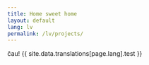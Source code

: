 ```yaml
---
title: Home sweet home
layout: default
lang: lv
permalink: /lv/projects/
---
```

čau! {{ site.data.translations[page.lang].test }}
